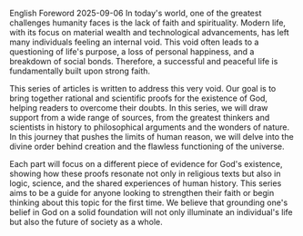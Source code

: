 English Foreword
2025-09-06
In today's world, one of the greatest challenges humanity faces is the lack of faith and spirituality. Modern life, with its focus on material wealth and technological advancements, has left many individuals feeling an internal void. This void often leads to a questioning of life's purpose, a loss of personal happiness, and a breakdown of social bonds. Therefore, a successful and peaceful life is fundamentally built upon strong faith.

This series of articles is written to address this very void. Our goal is to bring together rational and scientific proofs for the existence of God, helping readers to overcome their doubts. In this series, we will draw support from a wide range of sources, from the greatest thinkers and scientists in history to philosophical arguments and the wonders of nature. In this journey that pushes the limits of human reason, we will delve into the divine order behind creation and the flawless functioning of the universe.

Each part will focus on a different piece of evidence for God's existence, showing how these proofs resonate not only in religious texts but also in logic, science, and the shared experiences of human history. This series aims to be a guide for anyone looking to strengthen their faith or begin thinking about this topic for the first time. We believe that grounding one's belief in God on a solid foundation will not only illuminate an individual's life but also the future of society as a whole.
